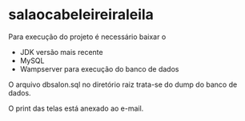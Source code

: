 # salaocabeleireiraleila

Para execução do projeto é necessário baixar o 
- JDK versão mais recente
- MySQL 
- Wampserver para execução do banco de dados

O arquivo dbsalon.sql no diretório raiz trata-se do dump do banco de dados.

O print das telas está anexado ao e-mail.
